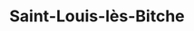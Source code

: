 ---
title: Saint-Louis-lès-Bitche
url: /saint-louis-les-bitche/
latitude: 48.99
longitude: 7.359
---
